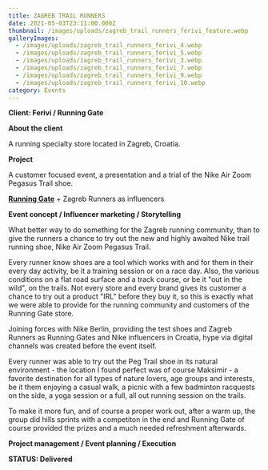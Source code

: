 ```yaml
---
title: ZAGREB TRAIL RUNNERS
date: 2021-05-03T23:11:00.000Z
thumbnail: /images/uploads/zagreb_trail_runners_ferivi_feature.webp
galleryImages:
  - /images/uploads/zagreb_trail_runners_ferivi_4.webp
  - /images/uploads/zagreb_trail_runners_ferivi_5.webp
  - /images/uploads/zagreb_trail_runners_ferivi_3.webp
  - /images/uploads/zagreb_trail_runners_ferivi_7.webp
  - /images/uploads/zagreb_trail_runners_ferivi_9.webp
  - /images/uploads/zagreb_trail_runners_ferivi_10.webp
category: Events
---
```

**Client: Ferivi / Running Gate**

**About the client**

A running specialty store located in Zagreb, Croatia.

**Project**

A customer focused event, a presentation and a trial of the Nike Air Zoom Pegasus Trail shoe. 

**[Running Gate](https://runninggate.hr)** + Zagreb Runners as influencers

**Event concept / Influencer marketing / Storytelling**

What better way to do something for the Zagreb running community, than to give the runners a chance to try out the new and highly awaited Nike trail running shoe, Nike Air Zoom Pegasus Trail. 

Every runner know shoes are a tool which works with and for them in their every day activity, be it a training session or on a race day. Also, the various conditions on a flat road surface and a track course, or be it "out in the wild", on the trails. Not every store and every brand gives its customer a chance to try out a product "IRL" before they buy it, so this is exactly what we were able to provide for the running community and customers of the Running Gate store. 

Joining forces with Nike Berlin, providing the test shoes and Zagreb Runners as Running Gates and Nike influencers in Croatia, hype via digital channels was created before the event itself. 

Every runner was able to try out the Peg Trail shoe in its natural environment - the location I found perfect was of course Maksimir - a favorite destination for all types of nature lovers, age groups and interests, be it them enjoying a casual walk, a picnic with a few badminton racquests on the side, a yoga session or a full, all out running session on the trails.  

To make it more fun, and of course a proper work out, after a warm up, the group did hills sprints with a competiton in the end and Running Gate of course provided the prizes and a much needed refreshment afterwards.     

**Project management / Event planning / Execution**

**STATUS: Delivered**